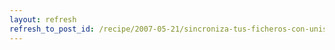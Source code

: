 ```yaml
---
layout: refresh
refresh_to_post_id: /recipe/2007-05-21/sincroniza-tus-ficheros-con-unison.html
---
```

